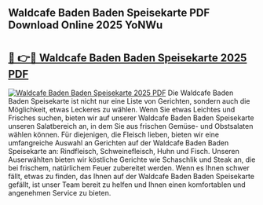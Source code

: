 ## Waldcafe Baden Baden Speisekarte PDF Download Online 2025 YoNWu

# <h2><a href="http://gc6xy1.nevu.top/?p=Waldcafe+Baden+Baden+Speisekarte">🔗 👉🔴 Waldcafe Baden Baden Speisekarte 2025 PDF</a></h2>

[![Waldcafe Baden Baden Speisekarte 2025 PDF](https://i.imgur.com/dBaPXMq.png)](http://gc6xy1.nevu.top/?p=Waldcafe+Baden+Baden+Speisekarte)
Die Waldcafe Baden Baden Speisekarte ist nicht nur eine Liste von Gerichten, sondern auch die Möglichkeit, etwas Leckeres zu wählen. Wenn Sie etwas Leichtes und Frisches suchen, bieten wir auf unserer Waldcafe Baden Baden Speisekarte unseren Salatbereich an, in dem Sie aus frischen Gemüse- und Obstsalaten wählen können. Für diejenigen, die Fleisch lieben, bieten wir eine umfangreiche Auswahl an Gerichten auf der Waldcafe Baden Baden Speisekarte an: Rindfleisch, Schweinefleisch, Huhn und Fisch. Unseren Auserwählten bieten wir köstliche Gerichte wie Schaschlik und Steak an, die bei frischem, natürlichem Feuer zubereitet werden. Wenn es Ihnen schwer fällt, etwas zu finden, das Ihnen auf der Waldcafe Baden Baden Speisekarte gefällt, ist unser Team bereit zu helfen und Ihnen einen komfortablen und angenehmen Service zu bieten.
